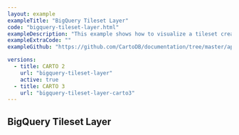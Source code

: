 ```yaml
---
layout: example
exampleTitle: "BigQuery Tileset Layer"
code: "bigquery-tileset-layer.html"
exampleDescription: "This example shows how to visualize a tileset created with the CARTO Spatial Extension for BigQuery."
exampleExtraCode: ""
exampleGithub: "https://github.com/CartoDB/documentation/tree/master/app/content/google-maps/examples/basic-examples/bigquery-tileset-layer.html"

versions:
  - title: CARTO 2
    url: "bigquery-tileset-layer"
    active: true
  - title: CARTO 3
    url: "bigquery-tileset-layer-carto3"
---
```

## BigQuery Tileset Layer